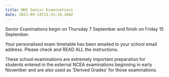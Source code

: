 ```yaml
---
title: WHS Senior Examinations
date: 2023-09-14T23:33:19.104Z
---
```

Senior Examinations begin on Thursday 7 September and finish on Friday 15 September.

Your personalised exam timetable has been emailed to your school email address. Please check and READ ALL the instructions.

These school examinations are extremely important preparation for students entered in the external NCEA examinations beginning in early November and are also used as ‘Derived Grades’ for those examinations.


